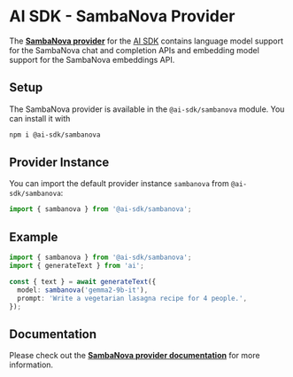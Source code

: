 # AI SDK - SambaNova Provider

The **[SambaNova provider](https://sdk.vercel.ai/providers/ai-sdk-providers/sambanova)** for the [AI SDK](https://sdk.vercel.ai/docs)
contains language model support for the SambaNova chat and completion APIs and embedding model support for the SambaNova embeddings API.

## Setup

The SambaNova provider is available in the `@ai-sdk/sambanova` module. You can install it with

```bash
npm i @ai-sdk/sambanova
```

## Provider Instance

You can import the default provider instance `sambanova` from `@ai-sdk/sambanova`:

```ts
import { sambanova } from '@ai-sdk/sambanova';
```

## Example

```ts
import { sambanova } from '@ai-sdk/sambanova';
import { generateText } from 'ai';

const { text } = await generateText({
  model: sambanova('gemma2-9b-it'),
  prompt: 'Write a vegetarian lasagna recipe for 4 people.',
});
```

## Documentation

Please check out the **[SambaNova provider documentation](https://sdk.vercel.ai/providers/ai-sdk-providers/sambanova)** for more information.
